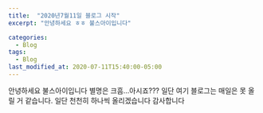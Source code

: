 ```yaml
---
title:  "2020년7월11일 블로그 시작"
excerpt: "안녕하세요 ㅎㅎ 불스아이입니다"

categories:
  - Blog
tags:
  - Blog
last_modified_at: 2020-07-11T15:40:00-05:00
---
```


안녕하세요 불스아이입니다 별명은 크흠...아시죠???
일단 여기 블로그는 매일은 못 올릴 거 같습니다.
일단 천천히 하나씩 올리겠습니다 감사합니다 
